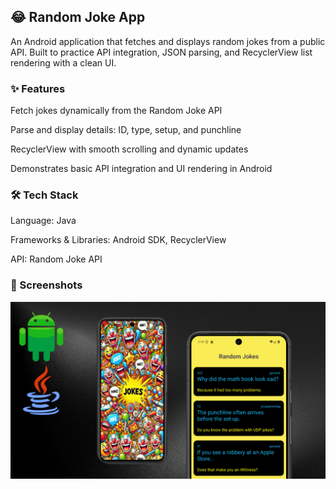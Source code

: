 ## 😂 Random Joke App

An Android application that fetches and displays random jokes from a public API.
Built to practice API integration, JSON parsing, and RecyclerView list rendering with a clean UI.

### ✨ Features

Fetch jokes dynamically from the Random Joke API

Parse and display details: ID, type, setup, and punchline

RecyclerView with smooth scrolling and dynamic updates

Demonstrates basic API integration and UI rendering in Android

### 🛠️ Tech Stack

Language: Java

Frameworks & Libraries: Android SDK, RecyclerView

API: Random Joke API

### 📸 Screenshots
![Projects Showcase](./jokes.png)
